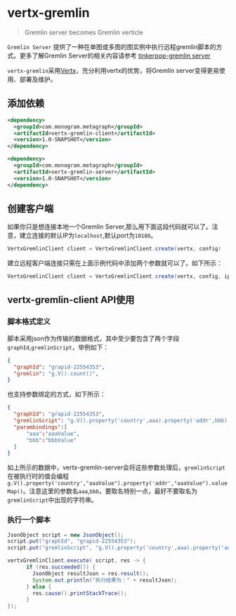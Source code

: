 # vertx-gremlin
> Gremlin server becomes Gremlin verticle

`Gremlin Server` 提供了一种在单图或多图的图实例中执行远程gremlin脚本的方式。更多了解Gremlin Server的相关内容请参考 [tinkerpop-gremlin server][1]

`vertx-gremlin`采用[Vertx][2]，充分利用vertx的优势，将Gremlin server变得更易使用、部署及维护。

## 添加依赖

```xml
<dependency>
  <groupId>com.monogram.metagraph</groupId>
  <artifactId>vertx-gremlin-client</artifactId>
  <version>1.0-SNAPSHOT</version>
</dependency>

<dependency>
  <groupId>com.monogram.metagraph</groupId>
  <artifactId>vertx-gremlin-server</artifactId>
  <version>1.0-SNAPSHOT</version>
</dependency>
```

## 创建客户端

如果你只是想连接本地一个Gremlin Server,那么用下面这段代码就可以了。注意，建立连接的默认IP为`localhost`,默认port为`10180`。
```java
VertxGremlinClient client = VertxGremlinClient.create(vertx, config)
```

建立远程客户端连接只需在上面示例代码中添加两个参数就可以了。如下所示：

```java
VertxGremlinClient client = VertxGremlinClient.create(vertx, config, ip, host)
```

## vertx-gremlin-client API使用
### 脚本格式定义
脚本采用json作为传输的数据格式，其中至少要包含了两个字段`graphId`,`gremlinScript`，举例如下：
```json
{
  "graphId": "grapid-22554353",
  "gremlin": "g.V().count()",
}
```

也支持参数绑定的方式，如下所示：

```json
{
  "graphId": "grapid-22554353",
  "gremlinScript": "g.V().property('country',aaa).property('addr',bbb).valueMap()",
  "parambindings":[
      "aaa":"aaaValue",
      "bbb":"bbbValue"
  ]
}
```
如上所示的数据中，vertx-gremlin-server会将这些参数处理后，`gremlinScript`在被执行时的值会编程`g.V().property('country',"aaaValue").property('addr',"aaaValue").valueMap()`。注意这里的参数名`aaa`,`bbb`，要取名特别一点，最好不要取名为`gremlinScript`中出现的字符串。

### 执行一个脚本

```java
JsonObject script = new JsonObject();
script.put("graphId", "grapid-22554353");
script.put("gremlinScript", "g.V().property('country',aaa).property('addr',bbb).valueMap()");

vertxGremlinClient.execute( script, res -> {
      if (res.succeeded()) {
        JsonObject resultJson = res.result();
        System.out.println("执行结果为：" + resultJson);
      } else {
        res.cause().printStackTrace();
      }
});
```


  [1]: http://tinkerpop.apache.org/docs/3.2.1-SNAPSHOT/reference/#gremlin-server
  [2]: http://vertx.io/
